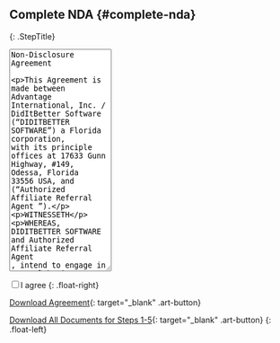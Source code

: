 ## Complete NDA   {#complete-nda}
{: .StepTitle}

<p>
<textarea rows="26" readonly="readonly">
Non-Disclosure Agreement
 
This Agreement is made between Advantage International, Inc. / DidItBetter Software (“DIDITBETTER SOFTWARE”) a Florida corporation, with its principle offices at 17633 Gunn Highway, #149, Odessa, Florida 33556 USA, and (“Authorized Affiliate Referral Agent ”).
                                                                                                                                
WITNESSETH

WHEREAS, DIDITBETTER SOFTWARE and Authorized Affiliate Referral Agent , intend to engage in general business discussions, and

WHEREAS, in the course of, or as a result of these discussions DIDITBETTER SOFTWARE may find it necessary to reveal to representatives of Authorized Affiliate Referral Agent , various technical, marketing, financial, or other information which DIDITBETTER SOFTWARE considers confidential and proprietary (collectively “ Confidential Information”); and

WHEREAS, DIDITBETTER SOFTWARE and Authorized Affiliate Referral have entered into this Agreement in order to assure the confidentiality of such Confidential Information in accordance with the terms of this Agreement.

NOW, THEREFORE, for and in consideration of the foregoing premises and mutual covenants and agreements contained herein, the parties hereto agree as follows:

1.      As used in this Agreement, the term “Confidential Information” shall mean all information disclosed to Authorized Affiliate Referral Agent , or known by it as a consequence of any such disclosure about trade secrets of DIDITBETTER SOFTWARE or confidential or proprietary information relating to DIDITBETTER SOFTWARE products, processes and services, including, but not limited to, information relating to financials, research, development, inventions, manufacture, purchasing, engineering, marketing, merchandising and selling, whether such information is in writing or orally disclosed.

2.      Except as may otherwise be hereafter agreed to in a written agreement or agreements between DIDITBETTER SOFTWARE and Authorized Affiliate Referral Agent , Authorized Affiliate Referral agrees that it shall hold in confidence, and shall not directly or indirectly reproduce, disclose, sell, assign, transfer, license, lease, use or convey in any other manner, in whole or in part such Confidential Information for any purpose other than that for which it was disclosed and shall not exploit such Confidential Information for its own benefit or the benefit of another without the prior written consent of DIDITBETTER SOFTWARE; nor shall such Confidential Information be used in any way detrimental to DIDITBETTER SOFTWARE.  In the event DIDITBETTER SOFTWARE discloses Confidential Information to Authorized Affiliate Referral in the form of computer software, Authorized Affiliate Referral further agrees not to reverse engineer, disassemble or decompile the Confidential Information.

3.      Authorized Affiliate Referral shall disclose Confidential Information received by it under this Agreement only to persons within its organization who have a need to know such Confidential Information in the course of the performance of their duties including the following, directors, officers, or employees of Authorized Affiliate Referral who require such material for the purposes of this Agreement, provided that each, prior to disclosure, are bound by a signed written agreement to protect the confidentiality of such Confidential Information.

4.      The confidentiality and non-disclosure obligations of Authorized Affiliate Referral under this agreement will not apply with respect to any information which: 
a.      is or becomes public knowledge through no wrongful act of Authorized Affiliate Referral Agent ;
b.      is already known to Authorized Affiliate Referral Agent ;
c.      is rightfully obtained by Authorized Affiliate Referral from any third party without similar restriction and without breach of any obligation owed to DIDITBETTER SOFTWARE International;
d.      is independently developed by Authorized Affiliate Referral without reference to information provided by DIDITBETTER SOFTWARE;
e.      is disclosed pursuant to a lawful requirement or request of a government agency provided Authorized Affiliate Referral shall give DIDITBETTER SOFTWARE reasonable notice prior to such disclosure and shall comply with any applicable protective order; or
f.      is approved for release by written authorization of DIDITBETTER SOFTWARE.

5.      The foregoing understanding shall also apply to any subsequent meetings or communications between the parties relating to disclosures by DIDITBETTER SOFTWARE of any Confidential Information unless modified in writing as to any such subsequent meetings or communications.

6.      Authorized Affiliate Referral Agent shall, upon request of DIDITBETTER SOFTWARE, return to DIDITBETTER SOFTWARE all drawings, documents, exhibits, sketches, models, designs, data, memoranda, tapes, records, products, samples and any other tangible manifestations of Confidential Information received by Authorized Affiliate Referral pursuant to this agreement together with all copies or any other form of reproduction or description thereof, including summaries, records, descriptions, modifications, copies or other duplications.

7.      Authorized Affiliate Referral acknowledges that no remedy of law will be adequate to compensate DIDITBETTER SOFTWARE for violation of this Agreement and Authorized Affiliate Referral agrees that in addition to any legal or other rights that may be available to DIDITBETTER SOFTWARE in the event of a breach hereunder, DIDITBETTER SOFTWARE may seek equitable relief to enforce this Agreement in any court of competent jurisdiction against Authorized Affiliate Referral.

8.      Authorized Affiliate Referral hereby acknowledges that all such Confidential Information is owned solely by DIDITBETTER SOFTWARE, shall remain the exclusive property of DIDITBETTER SOFTWARE and constitutes valuable trade secrets of DIDITBETTER SOFTWARE and that the unauthorized disclosure of such information by Authorized Affiliate Referral will cause irreparable harm to DIDITBETTER SOFTWARE.


9.      GENERAL:

a.      This Agreement supersedes all prior agreements, written or oral, between DIDITBETTER SOFTWARE International and Authorized Affiliate Referral relating to the subject matter of this Agreement.  This Agreement may not be modified, changed or discharged, in whole or in part, except by an agreement in writing signed by DIDITBETTER SOFTWARE and Authorized Affiliate Referral Agent.
b.      This Agreement shall be binding upon Authorized Affiliate Referral Agent , its agents, servants, employees, successors and assignees, and shall inure to the benefit of the parties hereto and their respective successors and assigns; provided, however, this Agreement may not be assigned by either party without the prior written consent of the other parties.
c.      Any provision of this Agreement which shall be found to be in conflict with any state or federal statutes, laws, regulations and orders shall be ineffective only to the extent of such conflict, and such conflict shall not invalidate or annul any other provision of this Agreement not so in conflict.
d.      This Agreement and all rights and obligations hereunder shall be governed and construed in accordance with the laws of the State of Florida (excluding its conflict of law provisions) and, to the extent applicable, the laws of the United States.

IN WITNESS WHEREOF, DIDITBETTER SOFTWARE and Authorized Affiliate Referral have causes this Agreement to be executed by their duly authorized representatives and delivered as their act and deed, intending to be legally bound by its terms and provisions.
</textarea>
</p>

<label><input id="agree2" value="" type="checkbox" />I agree</label>
{: .float-right}

[Download Agreement](/nda.pdf){: target="_blank" .art-button}

[Download All Documents for Steps 1-5](/all.zip){: target="_blank" .art-button}
{: .float-left}

